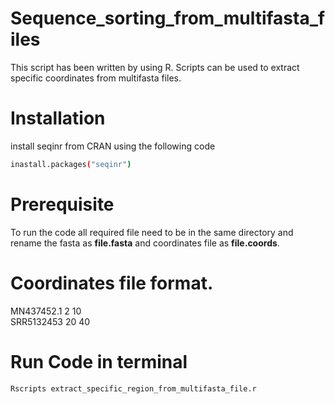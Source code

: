 # Sequence_sorting_from_multifasta_files
This script has been written by using R. Scripts can be used to extract specific coordinates from multifasta files.

# Installation
install seqinr from CRAN using the following code
```bash
inastall.packages("seqinr")
```

# Prerequisite
To run the code all required file need to be in the same directory and rename the fasta as **file.fasta** and coordinates file as **file.coords**. 

# Coordinates file format.

MN437452.1 2 10   
SRR5132453 20 40 

# Run Code in terminal

```bash
Rscripts extract_specific_region_from_multifasta_file.r
```
